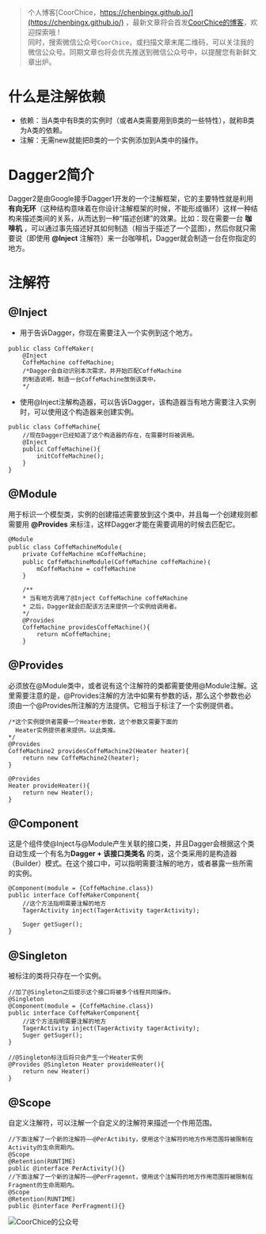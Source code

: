 > 个人博客[CoorChice，https://chenbingx.github.io/](https://chenbingx.github.io/)  ，最新文章将会首发[CoorChice的博客](https://chenbingx.github.io/)，欢迎探索哦 !  
同时，搜索微信公众号`CoorChice`，或扫描文章末尾二维码，可以关注我的微信公众号。同期文章也将会优先推送到微信公众号中，以提醒您有新鲜文章出炉。

# 什么是注解依赖
- 依赖：当A类中有B类的实例时（或者A类需要用到B类的一些特性），就称B类为A类的依赖。
- 注解：无需new就能把B类的一个实例添加到A类中的操作。
# Dagger2简介
Dagger2是由Google接手Dagger1开发的一个注解框架，它的主要特性就是利用**有向无环**（这种结构意味着在你设计注解框架的时候，不能形成循环）这样一种结构来描述类间的关系，从而达到一种“描述创建”的效果。比如：现在需要一台 **咖啡机** ，可以通过事先描述好其如何制造（相当于描述了一个蓝图），然后你就只需要说（即使用 **@Inject** 注解符）来一台咖啡机，Dagger就会制造一台在你指定的地方。
# 注解符
## @Inject
- 用于告诉Dagger，你现在需要注入一个实例到这个地方。
```
public class CoffeMaker｛
    @Inject
    CoffeMachine coffeMachine;
    /*Dagger会自动识别本次需求，并开始匹配CoffeMachine
    的制造说明，制造一台CoffeMachine放倒该类中。
    */
```
- 使用@Inject注解构造器，可以告诉Dagger，该构造器当有地方需要注入实例时，可以使用这个构造器来创建实例。

```
public class CoffeMachine{
    //现在Dagger已经知道了这个构造器的存在，在需要时将被调用。
    @Inject
    public CoffeMachine(){
        initCoffeMachine();
    }
}

```
## @Module
用于标识一个模型类，实例的创建描述需要放到这个类中，并且每一个创建规则都需要用 **@Provides** 来标注，这样Dagger才能在需要调用的时候去匹配它。
```
@Module
public class CoffeMachineModule｛
    private CoffeMachine mCoffeMachine;
    public CoffeMachineModule(CoffeMachine coffeMachine)｛
        mCoffeMachine = coffeMachine
    }
    
    /**
    * 当有地方调用了@Inject CoffeMachine coffeMachine
    * 之后，Dagger就会匹配该方法来提供一个实例给调用者。
    */
    @Provides
    CoffeMachine providesCoffeMachine(){
        return mCoffeMachine;
    }
```
## @Provides
必须放在@Module类中，或者说有这个注解符的类都需要使用@Module注解。这里需要注意的是，@Provides注解的方法中如果有参数的话，那么这个参数也必须由一个@Provides所注解的方法提供。它相当于标注了一个实例提供者。
```
/*这个实例提供者需要一个Heater参数，这个参数又需要下面的
  Heater实例提供者来提供。以此类推。
*/
@Provides
CoffeMachine2 providesCoffeMachine2(Heater heater){
    return new CoffeMachine2(heater);
}

@Provides
Heater provideHeater(){
    return new Heater();
}
```
## @Component
这是个组件使@Inject与@Module产生关联的接口类，并且Dagger会根据这个类自动生成一个有名为**Dagger + 该接口类类名** 的类，这个类采用的是构造器（Builder）模式。在这个接口中，可以指明需要注解的地方，或者暴露一些所需的实例。
```
@Component(module = {CoffeMachine.class})
public interface CoffeMakerComponent{
    //这个方法指明需要注解的地方
    TagerActivity inject(TagerActivity tagerActivity);
    
    Suger getSuger();
}
```
## @Singleton
被标注的类将只存在一个实例。

```
//加了@Singleton之后提示这个接口将被多个线程共同操作。
@Singleton
@Component(module = {CoffeMachine.class})
public interface CoffeMakerComponent{
    //这个方法指明需要注解的地方
    TagerActivity inject(TagerActivity tagerActivity);
    Suger getSuger();
}

//@Singleton标注后将只会产生一个Heater实例
@Provides @Singleton Heater provideHeater(){
    return new Heater()
}

```

## @Scope 
自定义注解符，可以注解一个自定义的注解符来描述一个作用范围。

```
//下面注解了一个新的注解符——@PerActibity，使用这个注解符的地方作用范围将被限制在Activity的生命周期内。
@Scope
@Retention(RUNTIME)
public @interface PerActivity(){}
//下面注解了一个新的注解符——@PerFragemnt，使用这个注解符的地方作用范围将被限制在Fragment的生命周期内。
@Scope
@Retention(RUNTIME)
public @interface PerFragment(){}
```

 ![CoorChice的公众号](http://upload-images.jianshu.io/upload_images/1869462-89d539d78d295ef6.jpg?imageMogr2/auto-orient/strip%7CimageView2/2/w/1240) 
